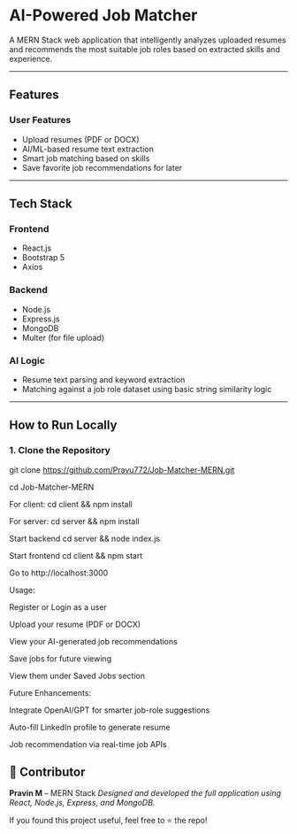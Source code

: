 #  AI-Powered Job Matcher

A MERN Stack web application that intelligently analyzes uploaded resumes and recommends the most suitable job roles based on extracted skills and experience.

---

##  Features

###  User Features
- Upload resumes (PDF or DOCX)
- AI/ML-based resume text extraction
- Smart job matching based on skills
- Save favorite job recommendations for later

---

##  Tech Stack

###  Frontend
- React.js
- Bootstrap 5
- Axios

###  Backend
- Node.js
- Express.js
- MongoDB
- Multer (for file upload)

###  AI Logic
- Resume text parsing and keyword extraction
- Matching against a job role dataset using basic string similarity logic

---

##  How to Run Locally

### 1. Clone the Repository
git clone https://github.com/Pravu772/Job-Matcher-MERN.git

cd Job-Matcher-MERN


For client:
cd client && npm install

For server:
cd server && npm install

Start backend
cd server && node index.js

Start frontend
cd client && npm start

Go to http://localhost:3000


Usage:

Register or Login as a user

Upload your resume (PDF or DOCX)

View your AI-generated job recommendations

Save jobs for future viewing
  
View them under Saved Jobs section


Future Enhancements:

Integrate OpenAI/GPT for smarter job-role suggestions

Auto-fill LinkedIn profile to generate resume

Job recommendation via real-time job APIs


## 👤 Contributor

**Pravin M** – MERN Stack 
_Designed and developed the full application using React, Node.js, Express, and MongoDB._

If you found this project useful, feel free to ⭐ the repo!


